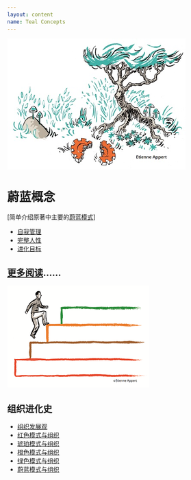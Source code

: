 ```yaml
---
layout: content
name: Teal Concepts
---
```

![](/media/fundamental-assumptions.jpg)

# 蔚蓝概念

[简单介绍原著中主要的[蔚蓝模式](https://cn.reinventingorganizationswiki.com/theory/teal-paradigm-and-organizations/)]

* [](/theory/self-management/)[自我管理](https://cn.reinventingorganizationswiki.com/theory/self-management/)[](/theory/self-management/)
* [完整人性](https://cn.reinventingorganizationswiki.com/theory/wholeness/)
* [进化目标](https://cn.reinventingorganizationswiki.com/theory/evolutionary-purpose/)

## [更多阅读](https://cn--reinventingorganizations-wiki.netlify.app/pages/tealpractices/)......

![](/media/1_018-small.png)

## 组织进化史

* [组织发展观](/theory/developmental-perspective-on-organizations/)
* [红色模式与组织](/theory/red-organizations/)
* [琥珀模式与组织](/theory/amber-paradigm-and-organizations/)
* [橙色模式与组织](/theory/orange-paradigm-and-organizations/)
* [绿色模式与组织](/theory/green-paradigm-and-organizations/)
* [蔚蓝模式与组织](../theory/teal-paradigm-and-organizations/)